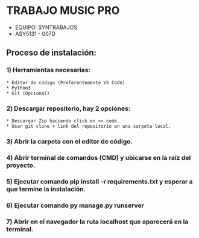 # TRABAJO MUSIC PRO
* EQUIPO: SYNTRABAJOS
* ASY5131 - 007D

## Proceso de instalación:
 ### 1) Herramientas necesarias:
    * Editor de código (Preferentemente VS Code)
    * Python3
    * Git (Opcional)
 ### 2) Descargar repositorio, hay 2 opciones:
    * Descargar Zip haciendo click en <> code.
    * Usar git clone + link del repositorio en una carpeta local.
 ### 3) Abrir la carpeta con el editor de código.
 ### 4) Abrir terminal de comandos (CMD) y ubicarse en la raíz del proyecto.
 ### 5) Ejecutar comando pip install -r requirements.txt y esperar a que termine la instalación.    
 ### 6) Ejecutar comando py manage.py runserver
 ### 7) Abrir en el navegador la ruta localhost que aparecerá en la terminal.

